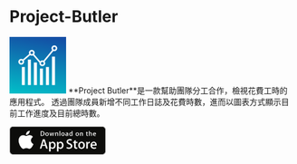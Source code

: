 # Project-Butler
<img src="https://github.com/neal811220/Project-Butler/blob/master/Icons_Logo.png" width="100" height="100">
**Project Butler**是一款幫助團隊分工合作，檢視花費工時的應用程式。
透過團隊成員新增不同工作日誌及花費時數，進而以圖表方式顯示目前工作進度及目前總時數。


[<img src="https://github.com/BigRoot9527/GoToMarket/blob/master/GoToMarket/ScreenShots/DownloadAppStoreBadge.png" width="170" height="50">](http://apps.apple.com/app/id1500539697)
